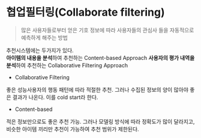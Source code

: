 협업필터링(Collaborate filtering)
===============================

>많은 사용자들로부터 얻은 기호 정보에 따라
> 사용자들의 관심사 들을 자동적으로 예측하게 해주는 방법 

추천시스템에는 두가지가 있다.  
**아이템의 내용을 분석**하여 추천하는 Content-based Approach  **사용자의 평가 내역을 분석**하여 추천하는 Collaborative Filtering Approach

* Collaborative Filtering

좋은 성능사용자의 행동 패턴에 따라 적절한 추천.
그러나 수집된 정보의 양이 많아야 좋은 결과가 나온다. 이를 cold start라 한다.
* Content-based

적은 정보만으로도 좋은 추천 가능.
그러나 모델링 방식에 따라 정확도가 많이 달라지고, 비슷한 아이템 끼리만 추천이 가능하여 추천 범위가 제한된다.




